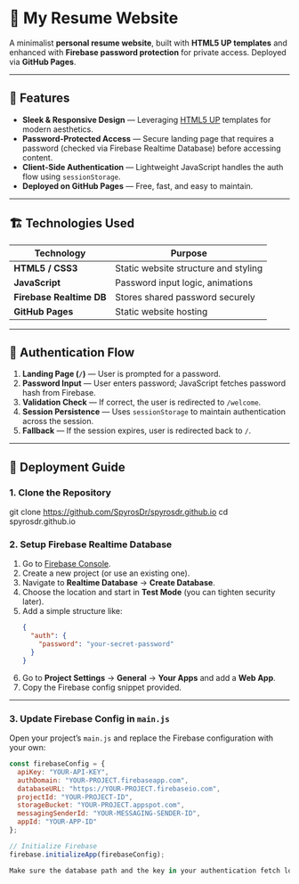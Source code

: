 # 📄 My Resume Website

A minimalist **personal resume website**, built with **HTML5 UP templates** and enhanced with **Firebase password protection** for private access. Deployed via **GitHub Pages**.

---

## 🌟 Features

- **Sleek & Responsive Design** — Leveraging [HTML5 UP](https://html5up.net/) templates for modern aesthetics.
- **Password-Protected Access** — Secure landing page that requires a password (checked via Firebase Realtime Database) before accessing content.
- **Client-Side Authentication** — Lightweight JavaScript handles the auth flow using `sessionStorage`.
- **Deployed on GitHub Pages** — Free, fast, and easy to maintain.

---

## 🏗️ Technologies Used

| Technology                | Purpose                                   |
|---------------------------|-------------------------------------------|
| **HTML5 / CSS3**           | Static website structure and styling     |
| **JavaScript**             | Password input logic, animations         |
| **Firebase Realtime DB**   | Stores shared password securely          |
| **GitHub Pages**           | Static website hosting                   |

---

## 🔐 Authentication Flow

1. **Landing Page (`/`)** — User is prompted for a password.
2. **Password Input** — User enters password; JavaScript fetches password hash from Firebase.
3. **Validation Check** — If correct, the user is redirected to `/welcome`.
4. **Session Persistence** — Uses `sessionStorage` to maintain authentication across the session.
5. **Fallback** — If the session expires, user is redirected back to `/`.

---

## 🚀 Deployment Guide

### 1. Clone the Repository
git clone https://github.com/SpyrosDr/spyrosdr.github.io
cd spyrosdr.github.io

### 2. Setup Firebase Realtime Database
1. Go to [Firebase Console](https://console.firebase.google.com/).
2. Create a new project (or use an existing one).
3. Navigate to **Realtime Database** → **Create Database**.
4. Choose the location and start in **Test Mode** (you can tighten security later).
5. Add a simple structure like:
    ```json
    {
      "auth": {
        "password": "your-secret-password"
      }
    }
    ```
6. Go to **Project Settings** → **General** → **Your Apps** and add a **Web App**.
7. Copy the Firebase config snippet provided.

---

### 3. Update Firebase Config in `main.js`
Open your project’s `main.js` and replace the Firebase configuration with your own:
```javascript
const firebaseConfig = {
  apiKey: "YOUR-API-KEY",
  authDomain: "YOUR-PROJECT.firebaseapp.com",
  databaseURL: "https://YOUR-PROJECT.firebaseio.com",
  projectId: "YOUR-PROJECT-ID",
  storageBucket: "YOUR-PROJECT.appspot.com",
  messagingSenderId: "YOUR-MESSAGING-SENDER-ID",
  appId: "YOUR-APP-ID"
};

// Initialize Firebase
firebase.initializeApp(firebaseConfig);

Make sure the database path and the key in your authentication fetch logic match /auth/password.


